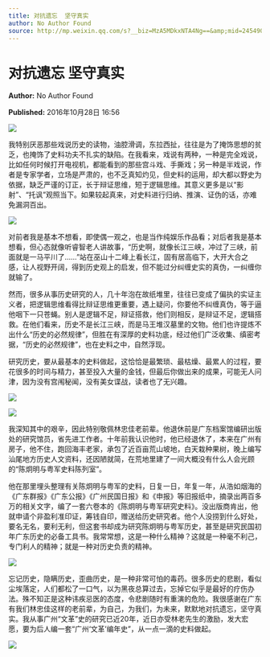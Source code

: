 ```yaml
---
title: 对抗遗忘  坚守真实
author: No Author Found
source: http://mp.weixin.qq.com/s?__biz=MzA5MDkxNTA4Ng==&amp;mid=2454904453&amp;idx=1&amp;sn=0698b1813c40eadd39662ed2ba447c08&amp;chksm=87a216e4b0d59ff2fb3cba872367a4f2119efbf16929e6bdc8b1b52444f329c1a60d7a1b673c&poc_token=HJ_Do2ejHyO-wNZGG8Q1S8FdPgy1YBBEob-nUEme
---
```


# 对抗遗忘  坚守真实

**Author:** No Author Found

**Published:** 2016年10月28日 16:56

![](http://mmbiz.qpic.cn/mmbiz_jpg/PJWG74pLsMYDEv0d4bUJbQBpS4sWIJib8ibhEicNmA078Qwic1us7Hy3XQhlQJ9V4qP3gf7NibNZysG4yqzamUHYx3w/0?wx_fmt=jpeg)

我特别厌恶那些戏说历史的读物，油腔滑调，东拉西扯，往往是为了掩饰思想的贫乏，也掩饰了史料功夫不扎实的缺陷。在我看来，戏说有两种，一种是完全戏说，比如任何时候打开电视机，都能看到的那些宫斗戏、手撕戏；另一种是半戏说，作者是专家学者，立场是严肃的，也不乏真知灼见，但史料的运用，却大都以野史为依据，缺乏严谨的订正，长于辩证思维，短于逻辑思维。其意义更多是以“影射”、“托讽”观照当下。如果较起真来，对史料进行归纳、推演、证伪的话，亦难免漏洞百出。

![](http://mmbiz.qpic.cn/mmbiz_jpg/PJWG74pLsMZ2vc1vSGWN13oKOh49kp90ia9f68cGj5CEtkolFuicQckEY84TGwddscjicia8b26alGKumeZfl2E7Fw/0?wx_fmt=jpeg)

对前者我是基本不想看，即使偶一观之，也是当作纯娱乐作品看；对后者我是基本想看，但心态就像听睿智老人讲故事，“历史啊，就像长江三峡，冲过了三峡，前面就是一马平川了……”站在巫山十二峰上看长江，固有居高临下，大开大合之感，让人视野开阔，得到历史观上的启发，但不能过分纠缠史实的真伪，一纠缠你就输了。

然而，很多从事历史研究的人，几十年泡在故纸堆里，往往已变成了偏执的实证主义者，把逻辑思维看得比辩证思维更重要，遇上疑问，你要他不纠缠真伪，等于逼他咽下一只苍蝇。别人是逻辑不足，辩证搭救，他们则相反，是辩证不足，逻辑搭救。在他们看来，历史不是长江三峡，而是马王堆汉墓里的文物。他们也许提炼不出什么“历史的必然规律”，但胜在有深厚的史料功底，经过他们广泛收集、缜密考据，“历史的必然规律”，也在史料之中，自然浮现。

研究历史，要从最基本的史料做起，这恰恰是最繁琐、最枯燥、最累人的过程，要花很多的时间与精力，甚至投入大量的金钱，但最后你做出来的成果，可能无人问津，因为没有宫闱秘闻，没有美女谍战，读者也了无兴趣。

![](http://mmbiz.qpic.cn/mmbiz_jpg/PJWG74pLsMZ2vc1vSGWN13oKOh49kp90TGyZABnbvURmpakU6sx1JvnxEHicV97suHchuYDUsW8CDHYiaibeJvCkg/0?wx_fmt=jpeg)

![](http://mmbiz.qpic.cn/mmbiz_jpg/PJWG74pLsMZ2vc1vSGWN13oKOh49kp90ibohj5pSRXyeljPia3d5mctVbklblzibIpaoglRUlqTshBSI3M2uOufqg/0?wx_fmt=jpeg)

我深知其中的艰辛，因此特别敬佩林忠佳老前辈。他退休前是广东档案馆编研出版处的研究馆员，省先进工作者。十年前我认识他时，他已经退休了，本来在广州有房子，他不住，跑回海丰老家，承包了近百亩荒山坡地，白天栽种果树，晚上编写汕尾地方历史人文资料，还因陋就简，在荒地里建了一间大概没有什么人会光顾的“陈炯明与粤军史料陈列室”。

他在那里埋头整理有关陈炯明与粤军的史料，日复一日，年复一年，从浩如烟海的《广东群报》《广东公报》《广州民国日报》和《申报》等旧报纸中，摘录出两百多万的相关文字，编了一套六卷本的《陈炯明与粤军研究史料》。没出版商肯出，他就申请个非盈利准印证，筹钱自印，赠送给历史研究者。他个人没捞到什么好处，要名无名，要利无利，但这套书却成为研究陈炯明与粤军历史，甚至是研究民国初年广东历史的必备工具书。我常常想，这是一种什么精神？这就是一种毫不利己，专门利人的精神；就是一种对历史负责的精神。

![](http://mmbiz.qpic.cn/mmbiz_jpg/PJWG74pLsMZ2vc1vSGWN13oKOh49kp90qzOM9cjibwuzgLbur8zrv9rZ8r3iaRsjegda58oSN8BVxicEP9ibAbaIyg/0?wx_fmt=jpeg)

忘记历史，隐瞒历史，歪曲历史，是一种非常可怕的毒药。很多历史的悲剧，看似尘埃落定，人们都松了一口气，以为黑夜总算过去，忘掉它似乎是最好的疗伤办法。殊不知正是这种讳疾忌医的态度，令悲剧随时有重演的危险。我很感谢在广东有我们林忠佳这样的老前辈，为自己，为我们，为未来，默默地对抗遗忘，坚守真实。我从事广州“文革”史的研究已近20年，近日亦受林老先生的激励，发大宏愿，要为后人编一套“广州‘文革’编年史”，从一点一滴的史料做起。

![](http://mmbiz.qpic.cn/mmbiz_jpg/PJWG74pLsMb6dK1ibnaNuvVVZIJnyKV9u0tlEicX8MhtQ8ndvcmaibREFrU45vDEl1Vfzc0xPVFSdic5Pc3pu7n9Cg/0?wx_fmt=jpeg)

